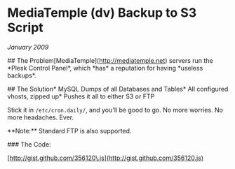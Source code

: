 # MediaTemple (dv) Backup to S3 Script
*January 2009*





  \#\# The Problem\[MediaTemple](http://mediatemple.net) servers run the \*Plesk Control Panel\*, which \*has\* a reputation for having \*useless backups\*.

 \#\# The Solution\* MySQL Dumps of all Databases and Tables\* All configured vhosts, zipped up\* Pushes it all to either S3 or FTP

 Stick it in `/etc/cron.daily/`, and you'll be good to go. No more worries. No more headaches. Ever.

 \*\*Note:\*\* Standard FTP is also supported.

 \#\#\# The Code:

 [http://gist.github.com/356120\.js](http://gist.github.com/356120.js)

  